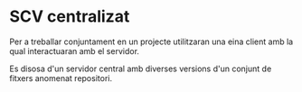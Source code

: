 # SCV centralizat

Per a treballar conjuntament en un projecte utilitzaran una eina client amb la qual interactuaran amb el servidor.

Es disosa d'un servidor central amb diverses versions d'un conjunt de fitxers anomenat repositori.